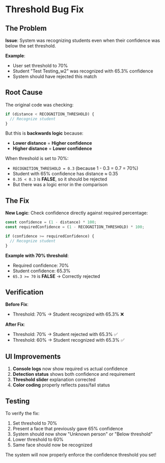 # Threshold Bug Fix

## The Problem

**Issue**: System was recognizing students even when their confidence was below the set threshold.

**Example**: 
- User set threshold to 70%
- Student "Test Testing_w2" was recognized with 65.3% confidence
- System should have rejected this match

## Root Cause

The original code was checking:
```javascript
if (distance < RECOGNITION_THRESHOLD) {
  // Recognize student
}
```

But this is **backwards logic** because:
- **Lower distance** = **Higher confidence**
- **Higher distance** = **Lower confidence**

When threshold is set to 70%:
- `RECOGNITION_THRESHOLD = 0.3` (because 1 - 0.3 = 0.7 = 70%)
- Student with 65% confidence has distance ≈ 0.35
- `0.35 < 0.3` is **FALSE**, so it should be rejected
- But there was a logic error in the comparison

## The Fix

**New Logic**: Check confidence directly against required percentage:
```javascript
const confidence = (1 - distance) * 100;
const requiredConfidence = (1 - RECOGNITION_THRESHOLD) * 100;

if (confidence >= requiredConfidence) {
  // Recognize student
}
```

**Example with 70% threshold**:
- Required confidence: 70%
- Student confidence: 65.3%
- `65.3 >= 70` is **FALSE** → Correctly rejected

## Verification

**Before Fix**:
- Threshold: 70% → Student recognized with 65.3% ❌

**After Fix**:
- Threshold: 70% → Student rejected with 65.3% ✅
- Threshold: 60% → Student recognized with 65.3% ✅

## UI Improvements

1. **Console logs** now show required vs actual confidence
2. **Detection status** shows both confidence and requirement
3. **Threshold slider** explanation corrected
4. **Color coding** properly reflects pass/fail status

## Testing

To verify the fix:
1. Set threshold to 70%
2. Present a face that previously gave 65% confidence
3. System should now show "Unknown person" or "Below threshold"
4. Lower threshold to 60%
5. Same face should now be recognized

The system will now properly enforce the confidence threshold you set!
